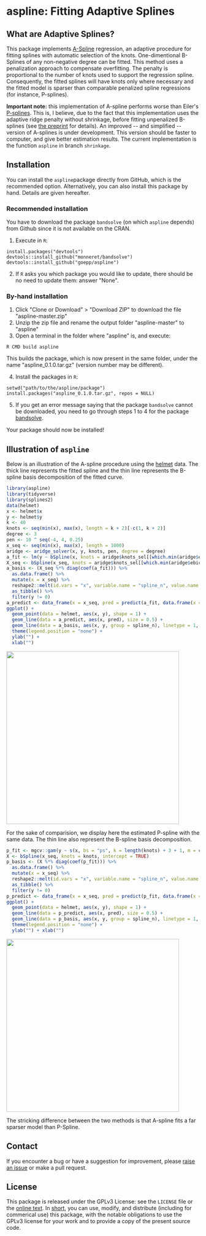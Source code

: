 # aspline: Fitting Adaptive Splines
## What are Adaptive Splines?

This package implements [A-Spline](https://arxiv.org/abs/1808.01770) regression, an adaptive procedure for fitting splines with automatic selection of the knots.
One-dimentional B-Splines of any non-negative degree  can be fitted.
This method uses a penalization approach to compensate overfitting.
The penalty is proportional to the number of knots used to support the regression spline.
Consequently, the fitted splines will have knots only where necessary and the fitted model is sparser than comparable penalized spline regressions (for instance, P-splines).

**Important note:** this implementation of A-spline performs worse than Eiler's [P-splines](https://projecteuclid.org/download/pdf_1/euclid.ss/1038425655). This is, I believe, due to the fact that this implementation uses the adaptive ridge penalty without shrinkage, before fitting unpenalized B-splines (see [the preprint](https://arxiv.org/abs/1808.01770) for details).
An improved -- and simplified -- version of A-splines is under development.
This version should be faster to computer, and give better estimation results. The current implementation is the function `aspline` in branch `shrinkage`.

## Installation
You can install the `aspline`package directly from GitHub, which is the recommended option. Alternatively, you can also install this package by hand. Details are given hereafter.

### Recommended installation
You have to download the package `bandsolve` (on which `aspline` depends) from Github since it is not available on the CRAN. 

1. Execute in `R`:

```
install.packages("devtools")
devtools::install_github("monneret/bandsolve")
devtools::install_github("goepp/aspline")
```

2. If `R` asks you which package you would like to update, there should be no need to update them: answer "None".

### By-hand installation
1. Click "Clone or Download" > "Download ZIP" to download the file "aspline-master.zip"
2. Unzip the zip file and rename the output folder "aspline-master" to "aspline"
3. Open a terminal in the folder where "aspline" is, and execute:

```
R CMD build aspline  
```

This builds the package, which is now present in the same folder, under the name "aspline_0.1.0.tar.gz" (version number may be different).

4. Install the packages in `R`:
```
setwd("path/to/the/aspline/package")
install.packages("aspline_0.1.0.tar.gz", repos = NULL)
```
5. If you get an error message saying that the package `bandsolve` cannot be downloaded, you need to go through steps 1 to 4 for the package [bandsolve](https://github.com/monneret/bandsolve).

Your package should now be installed! 

## Illustration of `aspline`

Below is an illustration of the A-spline procedure using the  [helmet](https://github.com/goepp/aspline/blob/master/data/helmet.rda) data.
The thick line represents the fitted spline and the thin line represents the B-spline basis decomposition of the fitted curve.
```r
library(aspline)
library(tidyverse)
library(splines2)
data(helmet)
x <- helmet$x
y <- helmet$y
k <- 40
knots <- seq(min(x), max(x), length = k + 2)[-c(1, k + 2)]
degree <- 3
pen <- 10 ^ seq(-4, 4, 0.25)
x_seq <- seq(min(x), max(x), length = 1000)
aridge <- aridge_solver(x, y, knots, pen, degree = degree)
a_fit <- lm(y ~ bSpline(x, knots = aridge$knots_sel[[which.min(aridge$ebic)]], degree = degree))
X_seq <- bSpline(x_seq, knots = aridge$knots_sel[[which.min(aridge$ebic)]], intercept = TRUE, degree = degree)
a_basis <- (X_seq %*% diag(coef(a_fit))) %>%
  as.data.frame() %>%
  mutate(x = x_seq) %>%
  reshape2::melt(id.vars = "x", variable.name = "spline_n", value.name = "y") %>%
  as_tibble() %>%
  filter(y != 0)
a_predict <- data_frame(x = x_seq, pred = predict(a_fit, data.frame(x = x_seq)))
ggplot() +
  geom_point(data = helmet, aes(x, y), shape = 1) +
  geom_line(data = a_predict, aes(x, pred), size = 0.5) +
  geom_line(data = a_basis, aes(x, y, group = spline_n), linetype = 1, size = 0.1) +
  theme(legend.position = "none") +
  ylab("") +
  xlab("")
``` 

<img src="https://github.com/goepp/aspline/blob/master/vignettes/helmet_a_spline.png" width="450">

For the sake of comparision, we display here the estimated P-spline with the same data.
The thin line also represent the B-spline basis decomposition.
```r 
p_fit <- mgcv::gam(y ~ s(x, bs = "ps", k = length(knots) + 3 + 1, m = c(3, 2)))
X <- bSpline(x_seq, knots = knots, intercept = TRUE)
p_basis <- (X %*% diag(coef(p_fit))) %>%
  as.data.frame() %>%
  mutate(x = x_seq) %>%
  reshape2::melt(id.vars = "x", variable.name = "spline_n", value.name = "y") %>%
  as_tibble() %>%
  filter(y != 0)
p_predict <- data_frame(x = x_seq, pred = predict(p_fit, data.frame(x = x_seq)))
ggplot() +
  geom_point(data = helmet, aes(x, y), shape = 1) +
  geom_line(data = p_predict, aes(x, pred), size = 0.5) +
  geom_line(data = p_basis, aes(x, y, group = spline_n), linetype = 1, size = 0.1) +
  theme(legend.position = "none") +
  ylab("") + xlab("")
```
<img src="https://github.com/goepp/aspline/blob/master/vignettes/helmet_p_spline.png" width="450">

The stricking difference between the two methods is that A-spline fits a far sparser model than P-Spline.

## Contact
If you encounter a bug or have a suggestion for improvement, please [raise an issue](https://github.com/goepp/aspline/issues/new) or make a pull request.

## License
This package is released under the GPLv3 License: see the `LICENSE` file or the [online text](https://www.gnu.org/licenses/gpl-3.0.en.html). In [short](https://tldrlegal.com/license/gnu-general-public-license-v3-(gpl-3)#summary), you can use, modify, and distribute (including for commerical use) this package, with the notable obligations to use the GPLv3 license for your work and to provide a copy of the present source code.
